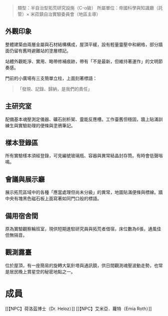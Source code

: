 > 類型：半自治型拓荒研究設施（C-α級）
> 所屬單位：帝國科學與知識廳（託管）× 米菈鎮自治實驗委員會（地區主導）
## 外觀印象
整體建築由兩層金屬與石材結構構成，屋頂平緩，設有輕量靈壓中和網格，部分牆面仍留有舊時避難站的塗層標記。

站體外觀乾淨、實用、略帶修補痕跡，帶有「不是最新，但維持著運作」的文明節奏感。

門前的小廣場有三支簡單立柱，上面刻著標語：
> 「發現、記錄、歸納，是我們的責任」

## 主研究室
配備基本魂壓測定儀器、礦石剖析架、靈能反應槽。工作臺舊但穩固，牆上貼滿訓練生與實驗助理的便條與塗鴉筆記。
## 樣本登錄區
所有實驗樣本須經登錄，可見編號玻璃瓶、容器與異常結晶封存筒。有時會低聲嗡鳴。
## 會議與展示廳
展示拓荒區域中的各種「應當處理但尚未分級」的異常，地圖貼滿便條與標線。牆中央有塊黑色磁石板上面寫著如同門口般的標語。
## 備用宿舍間
原為實驗觀察輪班室，現供短期進駐研究員與拓荒者借宿，床位數為6張，通風佳但無隔音。
## 觀測露臺
位於屋頂，有一座簡易的旋轉大氣針塔與通訊鏡，供日間觀測魂壓波動走勢，也常是居民晚上賞星空的秘密地點之一。

# 成員
[[【NPC】荷洛茲博士（Dr. Heloz）]]
[[【NPC】艾米亞．蘿特（Emia Roth）]]